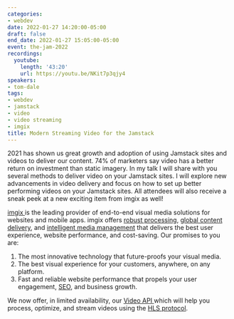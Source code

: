 ```yaml
---
categories:
- webdev
date: 2022-01-27 14:20:00-05:00
draft: false
end_date: 2022-01-27 15:05:00-05:00
event: the-jam-2022
recordings:
  youtube:
    length: '43:20'
    url: https://youtu.be/NKit7p3qjy4
speakers:
- tom-dale
tags:
- webdev
- jamstack
- video
- video streaming
- imgix
title: Modern Streaming Video for the Jamstack
---
```



2021 has shown us great growth and adoption of using Jamstack sites and videos to deliver our content. 74% of marketers say video has a better return on investment than static imagery. In my talk I will share with you several methods to deliver video on your Jamstack sites. I will explore new advancements in video delivery and focus on how to set up better performing videos on your Jamstack sites. All attendees will also receive a sneak peek at a new exciting item from imgix as well!

[imgix ](http://imgix.com/)is the leading provider of end-to-end visual media solutions for websites and mobile apps. imgix offers [robust processing](https://docs.imgix.com/apis/rendering), [global content delivery](https://imgix.com/solutions/cdn-delivery), and [intelligent media management](https://imgix.com/solutions/image-management) that delivers the best user experience, website performance, and cost-saving. Our promises to you are:

1. The most innovative technology that future-proofs your visual media.
2. The best visual experience for your customers, anywhere, on any platform.
3. Fast and reliable website performance that propels your user engagement, [SEO](https://docs.imgix.com/best-practices/improving-seo-traffic), and business growth.

We now offer, in limited availability, our [Video API ](https://blog.imgix.com/2022/01/18/video-api-limited-availability)which will help you process, optimize, and stream videos using the [HLS protocol](https://blog.imgix.com/2021/12/15/streaming-video-part-3-http-live-streaming).

